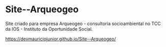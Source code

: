 # Site--Arqueogeo
Site criado para empresa Arqueogeo - consultoria socioambiental no TCC da IOS - Instituto da Oportunidade Social.  

https://devmauriciojunior.github.io/Site--Arqueogeo/

